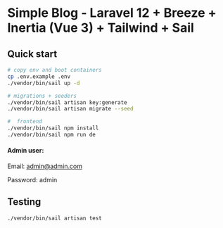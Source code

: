 # Simple Blog - Laravel 12 + Breeze + Inertia (Vue 3) + Tailwind + Sail

## Quick start

```bash
# copy env and boot containers
cp .env.example .env
./vendor/bin/sail up -d

# migrations + seeders
./vendor/bin/sail artisan key:generate
./vendor/bin/sail artisan migrate --seed

#  frontend
./vendor/bin/sail npm install
./vendor/bin/sail npm run de
```
#### Admin user:
Email: admin@admin.com

Password: admin


## Testing
```
./vendor/bin/sail artisan test
```
